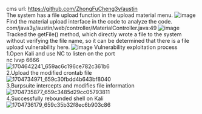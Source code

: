 cms url: https://github.com/ZhongFuCheng3y/austin    
The system has a file upload function in the upload material menu.
![image](https://github.com/biantaibao/Austin-CMS-report/assets/131763503/b2e87d77-d60c-453d-9370-831ce820606b)
Find the material upload interface in the code to analyze the code.  
com/java3y/austin/web/controller/MaterialController.java:49
![image](https://github.com/biantaibao/Austin-CMS-report/assets/131763503/fe960ba0-314b-4a78-aacb-82c37581f2a2)
Tracked the getFile() method, which directly wrote a file to the system without verifying the file name, so it can be determined that there is a file upload vulnerability here.
![image](https://github.com/biantaibao/Austin-CMS-report/assets/131763503/9a811acb-1175-4926-b30a-2aeab0242ee4)
Vulnerability exploitation process  
1.Open Kali and use NC to listen on the port  
nc lvvp 6666  
![1704642241_659ac6c196ce782c361b6](https://github.com/biantaibao/Austin-CMS-report/assets/131763503/8f943aad-f0d3-4958-833d-66529b54799b)  
2.Upload the modified crontab file  
![1704734971_659c30fbdd4b643bf8040](https://github.com/biantaibao/Austin-CMS-report/assets/131763503/105a6a75-461c-49f7-9611-95ce3f6114a9)  
3.Burpsuite intercepts and modifies file information
![1704735877_659c3485d29cc05793811](https://github.com/biantaibao/Austin-CMS-report/assets/131763503/a20e59dd-508a-4b31-8cd2-b51f0536da76)    
4.Successfully rebounded shell on Kali  
![1704736179_659c35b32f8ec6b903c86](https://github.com/biantaibao/Austin-CMS-report/assets/131763503/dc6bba95-6180-4f93-9f15-9ec5ffe1c976)










